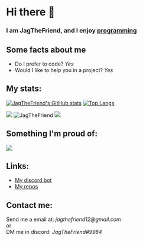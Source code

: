 <h1> 
    Hi there 👋
</h1>

<h3> 
        I am JagTheFriend, and I enjoy     
    <a href="https://dis.gd/threads">
        programming
    </a> 
</h3> 

<h2>
    Some facts about me
</h2>
<ul>
  <li>
    Do I prefer to code? 
        <i>Yes</i>
  </li>
  <li>
    Would I like to help you in a project? 
        <i>Yes</i>
  </li>
</ul>
<h2>
    My stats:
</h2>

[![JagTheFriend's GitHub stats](https://github-readme-stats.vercel.app/api?username=JagTheFriend&layout=compact&theme=tokyonight)](https://github.com/anuraghazra/github-readme-stats)
[![Top Langs](https://github-readme-stats.vercel.app/api/top-langs/?username=JagTheFriend&theme=tokyonight)](https://github.com/anuraghazra/github-readme-stats)

<!-- <img src="https://github-readme-stats.vercel.app/api?username=JagTheFriend&&show_icons=true&title_color=ffffff&icon_color=bb2acf&text_color=7289da&bg_color=121212"/> -->
<img src="https://github-readme-streak-stats.herokuapp.com/?user=JagTheFriend&layout=compact&theme=tokyonight"/>
<img src="https://github-profile-trophy.vercel.app/?username=JagTheFriend" alt="JagTheFriend"/>
<img src="https://activity-graph.herokuapp.com/graph?username=JagTheFriend&theme=rogue"/>

<h2>
    Something I'm proud of:
</h2>

<img src="https://cdn.discordapp.com/attachments/803194042757808182/817497523262062612/unknown.png"/>

<h2>Links:</h2>
<ul>
  <li>
    <a href="https://top.gg/bot/787331712601686017">My discord bot</a> 
  </li>
  <li>
    <a href="https://github.com/JagTheFriend?tab=repositories">My repos</a>
  </li>
</ul>

<h2>Contact me:</h2>
    Send me a email at: <i>jagthefriend12@gmail.com</i>
<br>
or
<br>
    DM me in discord: <i>JagTheFriend#9984</i>

